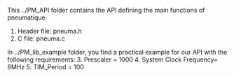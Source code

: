 This ../PM_API folder contains the API defining the main functions of pneumatique:
1. Header file: pneuma.h
2. C file: pneuma.c


In ../PM_lib_example folder, you find a practical example for our API with the following requirements:
3. Prescaler = 1000
4. System Clock Frequency= 8MHz
5. TIM_Period =  100

